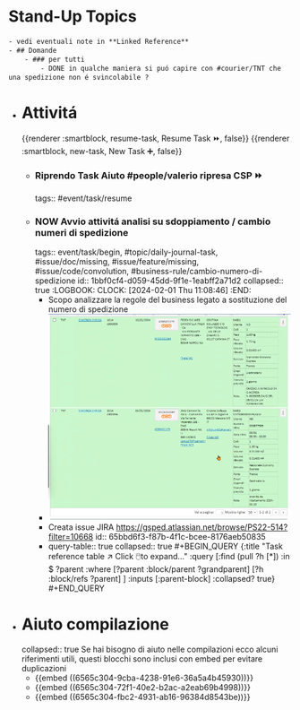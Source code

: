 # Stand-Up Topics
	- vedi eventuali note in **Linked Reference**
	- ## Domande
		- ### per tutti
			- DONE in qualche maniera si puó capire con #courier/TNT che una spedizione non é svincolabile ?
- # Attivitá
  {{renderer :smartblock, resume-task, Resume Task ⏩️, false}} {{renderer :smartblock, new-task, New Task ➕, false}}
	- ### Riprendo Task Aiuto #people/valerio ripresa CSP ⏩️
	  tags:: #event/task/resume
	- ### NOW Avvio attivitá analisi su sdoppiamento  / cambio numeri di spedizione
	  tags:: event/task/begin, #topic/daily-journal-task, #issue/doc/missing, #issue/feature/missing, #issue/code/convolution, #business-rule/cambio-numero-di-spedizione
	  id:: 1bbf0cf4-d059-45dd-9f1e-1eabff2a71d2
	  collapsed:: true
	  :LOGBOOK:
	  CLOCK: [2024-02-01 Thu 11:08:46]
	  :END:
		- Scopo analizzare la regole del business legato a sostituzione del numero di spedizione
		- ![image.png](../assets/image_1706778654997_0.png)
		- Creata issue JIRA https://gsped.atlassian.net/browse/PS22-514?filter=10668
		  id:: 65bbd6f3-f87b-4f1c-bcee-8176aeb50835
		- query-table:: true
		  collapsed:: true
		  #+BEGIN_QUERY
		  {:title "Task reference table ↗️ Click 🖱️to expand..." :query [:find (pull ?h [*])
		      :in $ ?parent
		      :where
		      [?parent :block/parent ?grandparent]
		      [?h :block/refs ?parent]
		  ]
		  :inputs [:parent-block]
		  :collapsed? true}
		  #+END_QUERY
- # Aiuto compilazione
  collapsed:: true
  Se hai bisogno di aiuto nelle compilazioni ecco alcuni riferimenti utili, questi blocchi sono inclusi con embed per evitare duplicazioni
	- {{embed ((6565c304-9cba-4238-91e6-36a5a4b45930))}}
	- {{embed ((6565c304-72f1-40e2-b2ac-a2eab69b4998))}}
	- {{embed ((6565c304-fbc2-4931-ab16-96384d8543be))}}